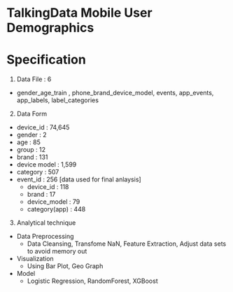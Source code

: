 # TalkingData Mobile User Demographics

# Specification

1. Data File : 6
  - gender_age_train , phone_brand_device_model, events, app_events, app_labels, label_categories

2. Data Form
  - device_id : 74,645
  - gender : 2
  - age : 85
  - group : 12
  - brand : 131
  - device model : 1,599
  - category : 507
  - event_id : 256
  [data used for final anlaysis]
    - device_id : 118
    - brand : 17
    - device_model : 79
    - category(app) : 448

3. Analytical technique 
  - Data Preprocessing <br>
     - Data Cleansing, Transfome NaN, Feature Extraction, Adjust data sets to avoid memory out <br>
  - Visualization<br>
     - Using Bar Plot, Geo Graph <br>
  - Model<br>
    - Logistic Regression, RandomForest, XGBoost
     
  

